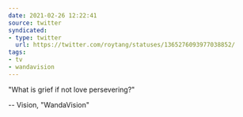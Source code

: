 ```yaml
---
date: 2021-02-26 12:22:41
source: twitter
syndicated:
- type: twitter
  url: https://twitter.com/roytang/statuses/1365276093977038852/
tags:
- tv
- wandavision
---
```


"What is grief if not love persevering?"

-- Vision, "WandaVision"